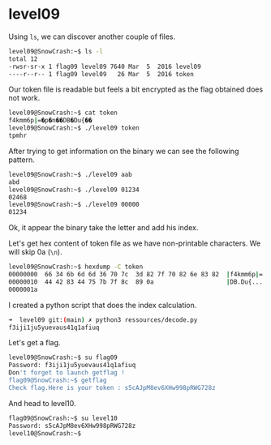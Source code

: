 # level09

Using `ls`, we can discover another couple of files.

```bash
level09@SnowCrash:~$ ls -l
total 12
-rwsr-sr-x 1 flag09 level09 7640 Mar  5  2016 level09
----r--r-- 1 flag09 level09   26 Mar  5  2016 token
```

Our token file is readable but feels a bit encrypted as the flag obtained does not work.

```bash
level09@SnowCrash:~$ cat token
f4kmm6p|=�p�n��DB�Du{��
level09@SnowCrash:~$ ./level09 token
tpmhr
```

After trying to get information on the binary we can see the following pattern.

```bash
level09@SnowCrash:~$ ./level09 aab
abd
level09@SnowCrash:~$ ./level09 01234
02468
level09@SnowCrash:~$ ./level09 00000
01234
```

Ok, it appear the binary take the letter and add his index.

Let's get hex content of token file as we have non-printable characters. We will skip 0a (`\n`).

```bash
level09@SnowCrash:~$ hexdump -C token
00000000  66 34 6b 6d 6d 36 70 7c  3d 82 7f 70 82 6e 83 82  |f4kmm6p|=..p.n..|
00000010  44 42 83 44 75 7b 7f 8c  89 0a                    |DB.Du{....|
0000001a
```

I created a python script that does the index calculation.

```bash
➜  level09 git:(main) ✗ python3 ressources/decode.py 
f3iji1ju5yuevaus41q1afiuq
```

Let's get a flag.

```bash
level09@SnowCrash:~$ su flag09
Password: f3iji1ju5yuevaus41q1afiuq
Don't forget to launch getflag !
flag09@SnowCrash:~$ getflag
Check flag.Here is your token : s5cAJpM8ev6XHw998pRWG728z
```

And head to level10.

```bash
flag09@SnowCrash:~$ su level10
Password: s5cAJpM8ev6XHw998pRWG728z
level10@SnowCrash:~$ 
```
